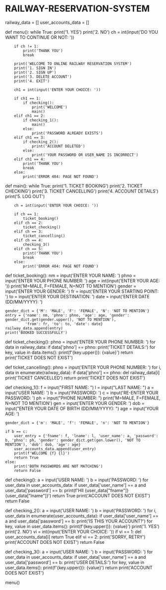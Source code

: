 # RAILWAY-RESERVATION-SYSTEM
railway_data = []
user_accounts_data = []

def menu(): 
    while True:
        print('1. YES')
        print('2. NO')
        ch = int(input('DO YOU WANT TO CONTINUE OR NOT: ')) 
        
        if ch != 1:
            print('THANK YOU')
            break
        
        print('WELCOME TO ONLINE RAILWAY RESERVATION SYSTEM') 
        print('1. SIGN IN')
        print('2. SIGN UP')
        print('3. DELETE ACCOUNT')
        print('4. EXIT')
        
        ch1 = int(input('ENTER YOUR CHOICE: '))
        
        if ch1 == 1:
            if checking():
                print('WELCOME')
                main()
        elif ch1 == 2:
            if checking_1():
                main()
            else:
                print('PASSWORD ALREADY EXISTS')
        elif ch1 == 3:
            if checking_2():
                print('ACCOUNT DELETED')
            else:
                print('YOUR PASSWORD OR USER_NAME IS INCORRECT')
        elif ch1 == 4:
            print('THANK YOU') 
            break
        else:
            print('ERROR 404: PAGE NOT FOUND')

def main():
    while True:
        print('1. TICKET BOOKING')
        print('2. TICKET CHECKING')
        print('3. TICKET CANCELLING')
        print('4. ACCOUNT DETAILS')
        print('5. LOG OUT')
        
        ch = int(input('ENTER YOUR CHOICE: '))
        
        if ch == 1:
            ticket_booking() 
        elif ch == 2:
            ticket_checking()
        elif ch == 3:
            ticket_cancelling()
        elif ch == 4:
            checking_3()
        elif ch == 5: 
            print('THANK YOU')
            break
        else:
            print('ERROR 404: PAGE NOT FOUND')

def ticket_booking():
    nm = input('ENTER YOUR NAME: ')
    phno = input('ENTER YOUR PHONE NUMBER: ')
    age = int(input('ENTER YOUR AGE: '))
    print('M=MALE, F=FEMALE, N=NOT TO MENTION')
    gender = input('ENTER YOUR GENDER: ')
    fr = input('ENTER YOUR STARTING POINT: ')
    to = input('ENTER YOUR DESTINATION: ')
    date = input('ENTER DATE (DD/MM/YYYY): ')
    
    gender_dict = {'M': 'MALE', 'F': 'FEMALE', 'N': 'NOT TO MENTION'}
    entry = {'name': nm, 'phno': phno, 'age': age, 'gender': gender_dict.get(gender.upper(), 'NOT TO MENTION'), 
             'from': fr, 'to': to, 'date': date}
    railway_data.append(entry)
    print('BOOKED SUCCESSFULLY')

def ticket_checking():
    phno = input('ENTER YOUR PHONE NUMBER: ')
    for data in railway_data:
        if data['phno'] == phno:
            print('TICKET DETAILS:')
            for key, value in data.items():
                print(f'{key.upper()}: {value}')
            return
    print('TICKET DOES NOT EXIST')

def ticket_cancelling():
    phno = input('ENTER YOUR PHONE NUMBER: ')
    for i, data in enumerate(railway_data):
        if data['phno'] == phno:
            del railway_data[i]
            print('TICKET CANCELLED')
            return
    print('TICKET DOES NOT EXIST')

def checking_1():
    f = input("FIRST NAME: ")
    l = input("LAST NAME: ")
    a = input('USER NAME: ')
    b = input('PASSWORD: ')
    c = input('RE-ENTER YOUR PASSWORD: ')
    ph = input("PHONE NUMBER: ")
    print('M=MALE, F=FEMALE, N=NOT TO MENTION')
    gen = input('ENTER YOUR GENDER: ')
    dob = input("ENTER YOUR DATE OF BIRTH (DD/MM/YYYY): ")
    age = input('YOUR AGE: ')
    
    gender_dict = {'m': 'MALE', 'f': 'FEMALE', 'n': 'NOT TO MENTION'}

    if b == c:
        user_entry = {'fname': f, 'lname': l, 'user_name': a, 'password': b, 'phno': ph, 'gender': gender_dict.get(gen.lower(), 'NOT TO MENTION'), 'dob': dob, 'age': age}
        user_accounts_data.append(user_entry)
        print(f'WELCOME {f} {l}')
        return True
    else:
        print('BOTH PASSWORDS ARE NOT MATCHING')
        return False

def checking():
    a = input('USER NAME: ')
    b = input('PASSWORD: ')
    for user_data in user_accounts_data:
        if user_data['user_name'] == a and user_data['password'] == b:
            print(f'HII {user_data["fname"]} {user_data["lname"]}')
            return True
    print('ACCOUNT DOES NOT EXIST')
    return False

def checking_2():
    a = input('USER NAME: ')
    b = input('PASSWORD: ')
    for i, user_data in enumerate(user_accounts_data):
        if user_data['user_name'] == a and user_data['password'] == b:
            print('IS THIS YOUR ACCOUNT?')
            for key, value in user_data.items():
                print(f'{key.upper()}: {value}')
            print('1. YES')
            print('2. NO')
            vi = int(input('ENTER YOUR CHOICE: '))
            if vi == 1:
                del user_accounts_data[i]
                return True
            elif vi == 2:
                print('SORRY, RETRY') 
    print('ACCOUNT DOES NOT EXIST')
    return False

def checking_3():
    a = input('USER NAME: ')
    b = input('PASSWORD: ')
    for user_data in user_accounts_data:
        if user_data['user_name'] == a and user_data['password'] == b:
            print('USER DETAILS:')
            for key, value in user_data.items():
                print(f'{key.upper()}: {value}')
            return
    print('ACCOUNT DOES NOT EXIST')

menu()
